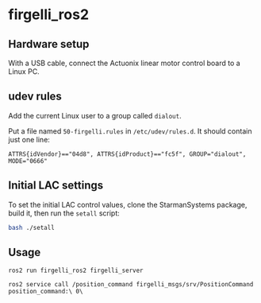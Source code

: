 # firgelli_ros2

## Hardware setup

With a USB cable, connect the Actuonix linear motor control board to a Linux PC.

## udev rules

Add the current Linux user to a group called `dialout`.

Put a file named `50-firgelli.rules` in `/etc/udev/rules.d`. It should contain just one line:

`ATTRS{idVendor}=="04d8", ATTRS{idProduct}=="fc5f", GROUP="dialout", MODE="0666"`

## Initial LAC settings

To set the initial LAC control values, clone the StarmanSystems package, build it, then run the `setall` script:

```bash
bash ./setall
```

## Usage

`ros2 run firgelli_ros2 firgelli_server`

`ros2 service call /position_command firgelli_msgs/srv/PositionCommand position_command:\ 0\`
